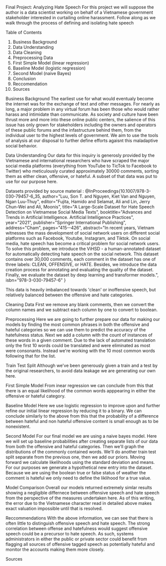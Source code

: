 Final Project: Analyzing Hate Speech
For this project we will suppose the author is a data scientist working on behalf of a Vietnamese government stakeholder interested in curtailing online harassment. Follow along as we walk through the process of defining and isolating hate speech

Table of Contents
1. Business Background
2. Data Understanding
3. Data Cleaning
4. Preprocessing Data
5. First Simple Model (linear regression)
6. Baseline Model (logistic regression)
7. Second Model (naive Bayes)
8. Conclusion
9. Reccomendation
10. Sources

Business Background
The earliest use for what would eventualy become the internet was for the exchange of text and other messages. For nearly as long, a major problem in any virtual forum has been those who would rather harass and intimidate than communicate. As society and culture have been thrust more and more into these online public centers, the salience of this issue has only grown for stakeholders including the owners and operators of these public forums and the infastructure behind them, from the individual user to the highest levels of government. We aim to use the tools of analysis at our disposal to further define efforts agaisnt this maladaptive social behavior.

Data Understanding
Our data for this inquiry is generosly provided by the Vietnamese and international researchers who have scraped the major social media platforms (everything from YouTube to TicTok to Facebook to Twitter) who meticulously curated approximately 30000 comments, sorting them as either clean, offensive, or hateful. A subset of that data was put to use for our purpose here.

Datasets provided by source material : @InProceedings{10.1007/978-3-030-79457-6_35, author="Luu, Son T. and Nguyen, Kiet Van and Nguyen, Ngan Luu-Thuy", editor="Fujita, Hamido and Selamat, Ali and Lin, Jerry Chun-Wei and Ali, Moonis", title="A Large-Scale Dataset for Hate Speech Detection on Vietnamese Social Media Texts", booktitle="Advances and Trends in Artificial Intelligence. Artificial Intelligence Practices", year="2021", publisher="Springer International Publishing", address="Cham", pages="415--426", abstract="In recent years, Vietnam witnesses the mass development of social network users on different social platforms such as Facebook, Youtube, Instagram, and Tiktok. On social media, hate speech has become a critical problem for social network users. To solve this problem, we introduce the ViHSD - a human-annotated dataset for automatically detecting hate speech on the social network. This dataset contains over 30,000 comments, each comment in the dataset has one of three labels: CLEAN, OFFENSIVE, or HATE. Besides, we introduce the data creation process for annotating and evaluating the quality of the dataset. Finally, we evaluate the dataset by deep learning and transformer models.", isbn="978-3-030-79457-6" }

This data is heavily imbalanced towards 'clean' or inoffensive speech, but relatively balanced between the offensive and hate categories.

Cleaning Data
First we remove any blank comments, then we convert the column names and we subtract each column by one to convert to boolean.

Preprocessing
Here we are going to further prepare our data for making our models by finding the most common phrases in both the offensive and hateful categories so we can use them to predict the accuracy of the hatefulness status. Next we add a column with the count of instances of these words in a given comment. Due to the lack of automated translation only the first 10 words could be translated and were eliminated as most were consonants. Instead we're working with the 10 most common words following that for the list.

Train Test Split
Although we've been generously given a train and a test by the original researchers, to avoid data leakage we are generating our own here.

First Simple Model
From inear regression we can conclude from this that there is an equal likelihood of the common words apppearing in either the offensive or hateful category.

Baseline Model
Here we use logistic regression to improve upon and further refine our initial linear regression by reducing it to a binary. We can conclude similarly to the above from this that the probability of a difference between hateful and non hateful offensive content is small enough as to be nonexistent.

Second Model
For our final model we are using a naive bayes model. Here we will set up baseline probabilities after creating separate lists of our data from both the offensive and hateful categories. Then we'll graph the distributions of the commonly contained words. We'll do another train test split separate from the previous one, then we add our priors. Moving forward we calculate likelihoods using the standard deviation and means. For our purposes we generate a hypothetical new entry into the dataset. Because we are using the boolean true or false status of weather the comment is hateful we only need to define the liklihood for a true value.

Model Comparison
Overall our models returned extremely simlar results showing a negligible differnece between offensive speech and hate speech from the perspective of the measures undertaken here. As of this writing, the error due to the Vietnamese character read in detailed above makes exact valuation impossible until that is resolved.

Reccommendations
With the above information, we can see that there is often little to distinguish offensive speech and hate speech. The strong correlation between offense and hatefulness would suggest offensive speech could be a precursor to hate speech. As such, systems administrators in either the public or private sector could benefit from flagging all sources of offensive tagged speech as potentially hateful and monitor the accounts making them more closely.

Sources
